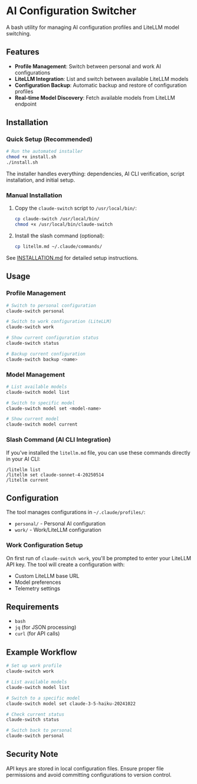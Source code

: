 # AI Configuration Switcher

A bash utility for managing AI configuration profiles and LiteLLM model switching.

## Features

- **Profile Management**: Switch between personal and work AI configurations
- **LiteLLM Integration**: List and switch between available LiteLLM models
- **Configuration Backup**: Automatic backup and restore of configuration profiles
- **Real-time Model Discovery**: Fetch available models from LiteLLM endpoint

## Installation

### Quick Setup (Recommended)
```bash
# Run the automated installer
chmod +x install.sh
./install.sh
```

The installer handles everything: dependencies, AI CLI verification, script installation, and initial setup.

### Manual Installation
1. Copy the `claude-switch` script to `/usr/local/bin/`:
   ```bash
   cp claude-switch /usr/local/bin/
   chmod +x /usr/local/bin/claude-switch
   ```

2. Install the slash command (optional):
   ```bash
   cp litellm.md ~/.claude/commands/
   ```

See [INSTALLATION.md](INSTALLATION.md) for detailed setup instructions.

## Usage

### Profile Management

```bash
# Switch to personal configuration
claude-switch personal

# Switch to work configuration (LiteLLM)
claude-switch work

# Show current configuration status
claude-switch status

# Backup current configuration
claude-switch backup <name>
```

### Model Management

```bash
# List available models
claude-switch model list

# Switch to specific model
claude-switch model set <model-name>

# Show current model
claude-switch model current
```

### Slash Command (AI CLI Integration)

If you've installed the `litellm.md` file, you can use these commands directly in your AI CLI:

```
/litellm list
/litellm set claude-sonnet-4-20250514
/litellm current
```

## Configuration

The tool manages configurations in `~/.claude/profiles/`:
- `personal/` - Personal AI configuration
- `work/` - Work/LiteLLM configuration

### Work Configuration Setup

On first run of `claude-switch work`, you'll be prompted to enter your LiteLLM API key. The tool will create a configuration with:

- Custom LiteLLM base URL
- Model preferences
- Telemetry settings

## Requirements

- `bash`
- `jq` (for JSON processing)
- `curl` (for API calls)

## Example Workflow

```bash
# Set up work profile
claude-switch work

# List available models
claude-switch model list

# Switch to a specific model
claude-switch model set claude-3-5-haiku-20241022

# Check current status
claude-switch status

# Switch back to personal
claude-switch personal
```

## Security Note

API keys are stored in local configuration files. Ensure proper file permissions and avoid committing configurations to version control.